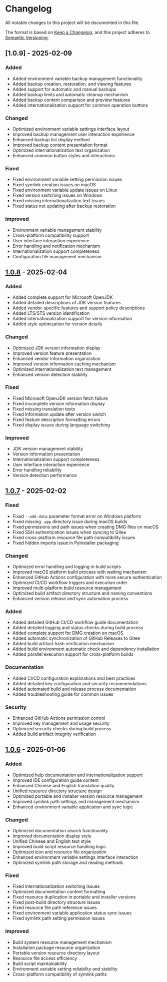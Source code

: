 # Changelog

All notable changes to this project will be documented in this file.

The format is based on [Keep a Changelog](https://keepachangelog.com/en/1.0.0/),
and this project adheres to [Semantic Versioning](https://semver.org/spec/v2.0.0.html).

## [1.0.9] - 2025-02-09

### Added
- Added environment variable backup management functionality
- Added backup creation, restoration, and viewing features
- Added support for automatic and manual backups
- Added backup limits and automatic cleanup mechanism
- Added backup content comparison and preview features
- Added internationalization support for common operation buttons

### Changed
- Optimized environment variable settings interface layout
- Improved backup management user interaction experience
- Enhanced backup list display method
- Improved backup content presentation format
- Optimized internationalization text organization
- Enhanced common button styles and interactions

### Fixed
- Fixed environment variable setting permission issues
- Fixed symlink creation issues on macOS
- Fixed environment variable update issues on Linux
- Fixed version switching issues on Windows
- Fixed missing internationalization text issues
- Fixed status not updating after backup restoration

### Improved
- Environment variable management stability
- Cross-platform compatibility support
- User interface interaction experience
- Error handling and notification mechanism
- Internationalization support completeness
- Configuration file management mechanism

## [1.0.8] - 2025-02-04

### Added
- Added complete support for Microsoft OpenJDK
- Added detailed descriptions of JDK version features
- Added vendor-specific features and support policy descriptions
- Added LTS/STS version identification
- Added internationalization support for version information
- Added style optimization for version details

### Changed
- Optimized JDK version information display
- Improved version feature presentation
- Enhanced vendor information organization
- Improved version information caching mechanism
- Optimized internationalization text management
- Enhanced version detection stability

### Fixed
- Fixed Microsoft OpenJDK version fetch failure
- Fixed incomplete version information display
- Fixed missing translation texts
- Fixed information update after version switch
- Fixed feature description formatting errors
- Fixed display issues during language switching

### Improved
- JDK version management stability
- Version information presentation
- Internationalization support completeness
- User interface interaction experience
- Error handling reliability
- Version detection performance

## [1.0.7] - 2025-02-02

### Fixed
- Fixed `--add-data` parameter format error on Windows platform
- Fixed missing `.app` directory issue during macOS builds
- Fixed permissions and path issues when creating DMG files on macOS
- Fixed SSH authentication issues when syncing to Gitee
- Fixed cross-platform resource file path compatibility issues
- Fixed hidden imports issue in PyInstaller packaging

### Changed
- Optimized error handling and logging in build scripts
- Improved macOS platform build process with waiting mechanism
- Enhanced GitHub Actions configuration with more secure authentication
- Optimized CI/CD workflow triggers and execution order
- Improved multi-platform build resource management
- Optimized build artifact directory structure and naming conventions
- Enhanced version release and sync automation process

### Added
- Added detailed GitHub CI/CD workflow guide documentation
- Added detailed logging and status checks during build process
- Added complete support for DMG creation on macOS
- Added automatic synchronization of GitHub Releases to Gitee
- Added build artifact hash verification mechanism
- Added build environment automatic check and dependency installation
- Added parallel execution support for cross-platform builds

### Documentation
- Added CI/CD configuration explanations and best practices
- Added detailed key configuration and security recommendations
- Added automated build and release process documentation
- Added troubleshooting guide for common issues

### Security
- Enhanced GitHub Actions permission control
- Improved key management and usage security
- Optimized security checks during build process
- Added build artifact integrity verification

## [1.0.6] - 2025-01-06

### Added
- Optimized help documentation and internationalization support
- Improved IDE configuration guide content
- Enhanced Chinese and English translation quality
- Unified resource directory structure design
- Optimized portable and installer version resource management
- Improved symlink path settings and management mechanism
- Enhanced environment variable application and sync logic

### Changed
- Optimized documentation search functionality
- Improved documentation display style
- Unified Chinese and English text style
- Improved build script resource handling logic
- Optimized icon and resource file organization
- Enhanced environment variable settings interface interaction
- Optimized symlink path storage and reading methods

### Fixed
- Fixed internationalization switching issues
- Optimized documentation content formatting
- Fixed resource duplication in portable and installer versions
- Fixed post-build directory structure issues
- Fixed resource file path reference issues
- Fixed environment variable application status sync issues
- Fixed symlink path setting permission issues

### Improved
- Build system resource management mechanism
- Installation package resource organization
- Portable version resource directory layout
- Resource file access efficiency
- Build script maintainability
- Environment variable setting reliability and stability
- Cross-platform compatibility of symlink paths


[1.0.8]: https://github.com/l06066hb/jvman/releases/tag/v1.0.8
[1.0.7]: https://github.com/l06066hb/jvman/releases/tag/v1.0.7
[1.0.6]: https://github.com/l06066hb/jvman/releases/tag/v1.0.6
